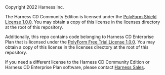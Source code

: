 Copyright 2022 Harness Inc.

The Harness CD Community Edition is licensed under the [PolyForm Shield License 1.0.0](./licenses/PolyForm-Shield-1.0.0.txt). You may obtain a copy of this license in the licenses directory at the root of this repository.

Additionally, this repo contains code belonging to Harness CD Enterprise Plan that is licensed under the [PolyForm Free Trial License 1.0.0](./licenses/PolyForm-Free-Trial-1.0.0.txt). You may obtain a copy of this license in the licenses directory at the root of this repository.

If you need a different license to the Harness CD Community Edition or Harness CD Enterprise Plan software, please contact [Harness Sales](https://harness.io/company/contact-sales/).
